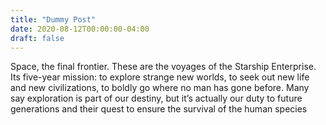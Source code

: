 ```yaml
---
title: "Dummy Post"
date: 2020-08-12T00:00:00-04:00
draft: false
---
```


Space, the final frontier. These are the voyages of the Starship Enterprise. Its five-year mission: to explore strange new worlds, to seek out new life and new civilizations, to boldly go where no man has gone before. Many say exploration is part of our destiny, but it’s actually our duty to future generations and their quest to ensure the survival of the human species
